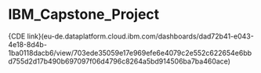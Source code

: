 # IBM_Capstone_Project

{CDE link}(eu-de.dataplatform.cloud.ibm.com/dashboards/dad72b41-e043-4e18-8d4b-1ba0118dacb6/view/703ede35059e17e969efe6e4079c2e552c622654e6bbd755d2d17b490b697097f06d4796c8264a5bd914506ba7ba460ace)
